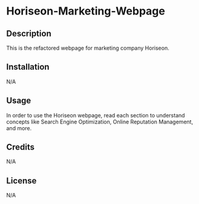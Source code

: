 # Horiseon-Marketing-Webpage

## Description

This is the refactored webpage for marketing company Horiseon.

## Installation

N/A

## Usage

In order to use the Horiseon webpage, read each section to understand concepts like Search Engine Optimization, Online Reputation Management, and more.

## Credits

N/A

## License

N/A
